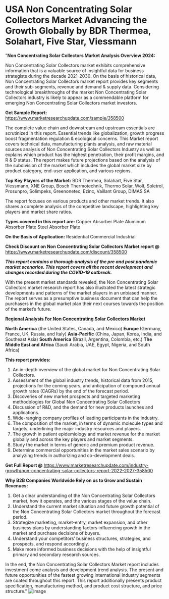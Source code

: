 # USA Non Concentrating Solar Collectors Market Advancing the Growth Globally by BDR Thermea, Solahart, Five Star, Viessmann
"<strong>Non Concentrating Solar Collectors Market Analysis Overview 2024:</strong>

Non Concentrating Solar Collectors market exhibits comprehensive information that is a valuable source of insightful data for business strategists during the decade 2021-2030. On the basis of historical data, Non Concentrating Solar Collectors market report provides key segments and their sub-segments, revenue and demand &amp; supply data. Considering technological breakthroughs of the market Non Concentrating Solar Collectors industry is likely to appear as a commendable platform for emerging Non Concentrating Solar Collectors market investors.

<strong>Get Sample Report:</strong> <a href=https://www.marketresearchupdate.com/sample/358500>https://www.marketresearchupdate.com/sample/358500</a>

The complete value chain and downstream and upstream essentials are scrutinized in this report. Essential trends like globalization, growth progress boost fragmentation regulation &amp; ecological concerns. This Market report covers technical data, manufacturing plants analysis, and raw material sources analysis of Non Concentrating Solar Collectors Industry as well as explains which product has the highest penetration, their profit margins, and R &amp; D status. The report makes future projections based on the analysis of the subdivision of the market which includes the global market size by product category, end-user application, and various regions.

<strong>Top Key Players of the Market:</strong>
BDR Thermea, Solahart, Five Star, Viessmann, XNE Group, Bosch Thermotechnik, Thermo Solar, Wolf, Soletrol, Prosunpro, Solimpeks, Greenonetec, Ezinc, Vaillant Group, DIMAS SA

The report focuses on various products and other market trends. It also shares a complete analysis of the competitive landscape, highlighting key players and market share ratios.

<strong>Types covered in this report are: </strong>
Copper Absorber Plate
Aluminum Absorber Plate
Steel Absorber Plate

<strong>On the Basis of Application:</strong>
Residential
Commercial
Industrial

<strong>Check Discount on Non Concentrating Solar Collectors Market report @</strong> <a href=https://www.marketresearchupdate.com/discount/358500>https://www.marketresearchupdate.com/discount/358500</a>

<em><strong>This report contains a thorough analysis of the pre and post pandemic market scenarios. This report covers all the recent development and changes recorded during the COVID-19 outbreak.</strong></em>

With the present market standards revealed, the Non Concentrating Solar Collectors market research report has also illustrated the latest strategic developments and patterns of the market players in an unbiased manner. The report serves as a presumptive business document that can help the purchasers in the global market plan their next courses towards the position of the market’s future.

<strong><u><b>Regional Analysis For Non Concentrating Solar Collectors Market</b></u></strong>

<strong><b>North America</b></strong> (the United States, Canada, and Mexico)
<strong><b>Europe </b></strong>(Germany, France, UK, Russia, and Italy)
<strong><b>Asia-Pacific</b></strong> (China, Japan, Korea, India, and Southeast Asia)
<strong><b>South America</b></strong> (Brazil, Argentina, Colombia, etc.)
<strong><b>The Middle East and Africa</b></strong> (Saudi Arabia, UAE, Egypt, Nigeria, and South Africa)

<strong>This report provides:</strong>

1) An in-depth overview of the global market for Non Concentrating Solar Collectors.
2) Assessment of the global industry trends, historical data from 2015, projections for the coming years, and anticipation of compound annual growth rates (CAGRs) by the end of the forecast period.
3) Discoveries of new market prospects and targeted marketing methodologies for Global Non Concentrating Solar Collectors
4) Discussion of R&amp;D, and the demand for new products launches and applications.
5) Wide-ranging company profiles of leading participants in the industry.
6) The composition of the market, in terms of dynamic molecule types and targets, underlining the major industry resources and players.
7) The growth in patient epidemiology and market revenue for the market globally and across the key players and market segments.
8) Study the market in terms of generic and premium product revenue.
9) Determine commercial opportunities in the market sales scenario by analyzing trends in authorizing and co-development deals.

<strong>Get Full Report @</strong> <a href=https://www.marketresearchupdate.com/industry-growth/non-concentrating-solar-collectors-report-2022-2027-358500>https://www.marketresearchupdate.com/industry-growth/non-concentrating-solar-collectors-report-2022-2027-358500</a>

<strong>Why B2B Companies Worldwide Rely on us to Grow and Sustain Revenues:</strong>

1) Get a clear understanding of the Non Concentrating Solar Collectors market, how it operates, and the various stages of the value chain.
2) Understand the current market situation and future growth potential of the Non Concentrating Solar Collectors market throughout the forecast period.
3) Strategize marketing, market-entry, market expansion, and other business plans by understanding factors influencing growth in the market and purchase decisions of buyers.
4) Understand your competitors’ business structures, strategies, and prospects, and respond accordingly.
5) Make more informed business decisions with the help of insightful primary and secondary research sources.

In the end, the Non Concentrating Solar Collectors Market report includes investment come analysis and development trend analysis. The present and future opportunities of the fastest growing international industry segments are coated throughout this report. This report additionally presents product specification, manufacturing method, and product cost structure, and price structure."
![image](https://github.com/johnrobertjr/Market-Research-Update/assets/154120476/25ba874a-7506-4a2f-a141-1d10b59eb1f1)

